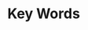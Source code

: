 # Key Words

<!--NOTATION & DEFINITIONS: Creo que serÃ­a interesante introducir un capÃ­tulo de definiciones de los conceptos mÃ¡s bÃ¡sicos antes de sumergirnos en las explicaciones--!>
